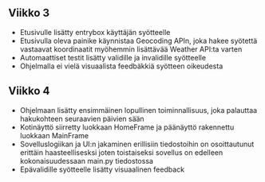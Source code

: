 ## Viikko 3

- Etusivulle lisätty entrybox käyttäjän syötteelle
- Etusivulla oleva painike käynnistaa Geocoding APIn, joka hakee syötettä vastaavat koordinaatit myöhemmin lisättävää Weather API:ta varten
- Automaattiset testit lisätty validille ja invalidille syötteelle
- Ohjelmalla ei vielä visuaalista feedbäkkiä syötteen oikeudesta

## Viikko 4

- Ohjelmaan lisätty ensimmäinen lopullinen toiminnallisuus, joka palauttaa hakukohteen seuraavien päivien sään
- Kotinäyttö siirretty luokkaan HomeFrame ja päänäyttö rakennettu luokkaan MainFrame
- Sovelluslogiikan ja UI:n jakaminen erillisiin tiedostoihin on osoittautunut erittäin haasteellisesksi joten toistaiseksi sovellus on edelleen kokonaisuudessaan main.py tiedostossa
- Epävalidille syötteelle lisätty visuaalinen feedback

